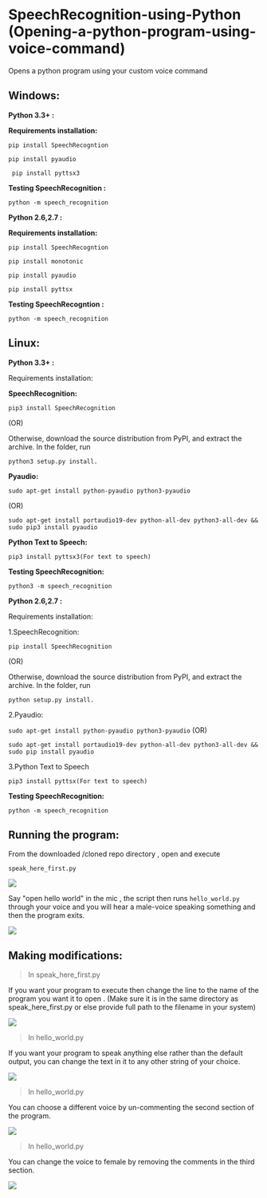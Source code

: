 # SpeechRecognition-using-Python (Opening-a-python-program-using-voice-command)
Opens a python program using your custom voice command

## Windows:

  **Python 3.3+ :** 

  **Requirements installation:**

  ```pip install SpeechRecogntion```
  
 ```pip install pyaudio```
  
 ``` pip install pyttsx3```

**Testing SpeechRecognition :**
  
  ```python -m speech_recognition```
  
  **Python 2.6,2.7 :**
 
  **Requirements installation:**

```pip install SpeechRecogntion```
     

```pip install monotonic```
  

```pip install pyaudio```

     	
```pip install pyttsx```


**Testing SpeechRecogntion :**
  
  ```python -m speech_recognition```
  
## Linux:

 **Python 3.3+ :**
 
 Requirements installation:

 **SpeechRecognition:**
 
 ```pip3 install SpeechRecognition```
		
  (OR)

Otherwise, download the source distribution from PyPI, and extract the archive.
In the folder, run 
 
 ```python3 setup.py install.```

**Pyaudio:**
	
```sudo apt-get install python-pyaudio python3-pyaudio```

(OR)

```sudo apt-get install portaudio19-dev python-all-dev python3-all-dev && sudo pip3 install pyaudio```

**Python Text to Speech:**
	
 ```pip3 install pyttsx3(For text to speech)```

**Testing SpeechRecognition:**

```python3 -m speech_recognition```
 
 
 
 **Python 2.6,2.7 :**
 
 Requirements installation:

 1.SpeechRecognition:
 
 ```pip install SpeechRecognition```
		
  (OR)

Otherwise, download the source distribution from PyPI, and extract the archive.
In the folder, run 
 
```python setup.py install.```

2.Pyaudio:
	
 ```sudo apt-get install python-pyaudio python3-pyaudio```
	(OR)

```sudo apt-get install portaudio19-dev python-all-dev python3-all-dev && sudo pip install pyaudio```

3.Python Text to Speech
	
 ```pip3 install pyttsx(For text to speech)```

**Testing SpeechRecognition:**

```python -m speech_recognition```
 
 
 ## Running the program:
   
   From the downloaded /cloned repo directory , open and execute      
   
```speak_here_first.py```
   
   ![](images/out1.png)

   Say "open hello world" in the mic , the script then runs ```hello_world.py```  through your voice and you will hear a male-voice speaking something and then the program exits.
   
   ![](images/out2.png)
   
## Making modifications:

   > In speak_here_first.py
   
   If you want your program to execute then change the line to the name of the program  you want it to open . (Make sure it is in the same directory as speak_here_first.py or else provide  full path to the filename in your system)
   
   ![](images/speak_first_1.png)

   > In hello_world.py
   
   If you want your program to speak anything else rather than the default output,
   you can change the text in it to any other string of your choice.
   
   ![](images/hello_world1.png)
   
   >In hello_world.py
   
   You can choose a different voice by un-commenting the second
   section of the program.
   
   ![](images/hello_world2.png)
   
   >In hello_world.py
   
   You can change the voice to female by removing the comments in the 
   third section.
   
  ![](images/hello_world3.png)


